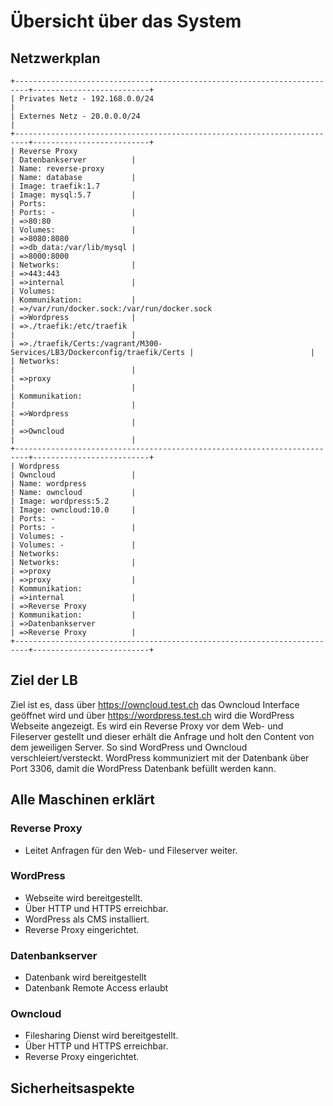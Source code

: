 # Übersicht über das System

## Netzwerkplan

```
+-------------------------------------------------------------------------+--------------------------+
| Privates Netz - 192.168.0.0/24                                                                     |
| Externes Netz - 20.0.0.0/24                                                                        |
+-------------------------------------------------------------------------+--------------------------+
| Reverse Proxy                                                           | Datenbankserver          |
| Name: reverse-proxy                                                     | Name: database           |
| Image: traefik:1.7                                                      | Image: mysql:5.7         |
| Ports:                                                                  | Ports: -                 |
| =>80:80                                                                 | Volumes:                 |
| =>8080:8080                                                             | =>db_data:/var/lib/mysql |
| =>8000:8000                                                             | Networks:                |
| =>443:443                                                               | =>internal               |
| Volumes:                                                                | Kommunikation:           |
| =>/var/run/docker.sock:/var/run/docker.sock                             | =>Wordpress              |
| =>./traefik:/etc/traefik                                                |                          |
| =>./traefik/Certs:/vagrant/M300-Services/LB3/Dockerconfig/traefik/Certs |                          |
| Networks:                                                               |                          |
| =>proxy                                                                 |                          |
| Kommunikation:                                                          |                          |
| =>Wordpress                                                             |                          |
| =>Owncloud                                                              |                          |
+-------------------------------------------------------------------------+--------------------------+
| Wordpress                                                               | Owncloud                 |
| Name: wordpress                                                         | Name: owncloud           |
| Image: wordpress:5.2                                                    | Image: owncloud:10.0     |
| Ports: -                                                                | Ports: -                 |
| Volumes: -                                                              | Volumes: -               |
| Networks:                                                               | Networks:                |
| =>proxy                                                                 | =>proxy                  |
| Kommunikation:                                                          | =>internal               |
| =>Reverse Proxy                                                         | Kommunikation:           |
| =>Datenbankserver                                                       | =>Reverse Proxy          |
+-------------------------------------------------------------------------+--------------------------+
```

## Ziel der LB
Ziel ist es, dass über https://owncloud.test.ch das Owncloud Interface geöffnet wird und über https://wordpress.test.ch wird die WordPress Webseite angezeigt. Es wird ein Reverse Proxy vor dem Web- und Fileserver gestellt und dieser erhält die Anfrage und holt den Content von dem jeweiligen Server. So sind WordPress und Owncloud verschleiert/versteckt. WordPress kommuniziert mit der Datenbank über Port 3306, damit die WordPress Datenbank befüllt werden kann.

## Alle Maschinen erklärt

### Reverse Proxy
- Leitet Anfragen für den Web- und Fileserver weiter.

### WordPress
- Webseite wird bereitgestellt.
- Über HTTP und HTTPS erreichbar.
- WordPress als CMS installiert.
- Reverse Proxy eingerichtet.

### Datenbankserver
- Datenbank wird bereitgestellt
- Datenbank Remote Access erlaubt

### Owncloud
- Filesharing Dienst wird bereitgestellt.
- Über HTTP und HTTPS erreichbar.
- Reverse Proxy eingerichtet.

## Sicherheitsaspekte